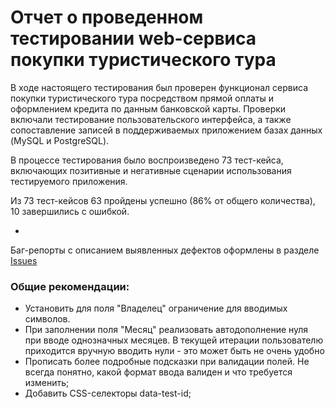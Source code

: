 # Отчет о проведенном тестировании web-сервиса покупки туристического тура

В ходе настоящего тестирования был проверен функционал сервиса покупки туристического тура посредством прямой оплаты и
оформлением кредита по данным банковской карты. Проверки включали тестирование пользовательского интерфейса, а также
сопоставление записей в поддерживаемых приложением базах данных (MySQL и PostgreSQL).

В процессе тестирования было воспроизведено 73 тест-кейса, включающих позитивные и негативные сценарии использования
тестируемого приложения.

Из 73 тест-кейсов 63 пройдены успешно (86% от общего количества), 10 завершились с ошибкой.

- 

Баг-репорты с описанием выявленных дефектов оформлены в разделе [Issues](https://github.com/Sormat59/QA-Diplom/issues)

### Общие рекомендации:

- Установить для поля "Владелец" ограничение для вводимых символов.
- При заполнении поля "Месяц" реализовать автодополнение нуля при вводе однозначных месяцев. В текущей итерации
  пользователю приходится вручную вводить нули - это может быть не очень удобно
- Прописать более подробные подсказки при валидации полей. Не всегда понятно, какой формат ввода валиден и что требуется
  изменить;
- Добавить CSS-селекторы data-test-id;
